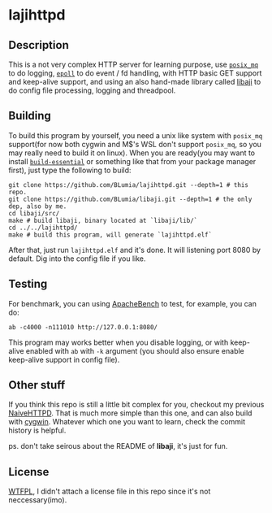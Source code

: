 # lajihttpd

## Description

This is a not very complex HTTP server for learning purpose, use [`posix_mq`](http://man7.org/linux/man-pages/man7/mq_overview.7.html) to do logging, [`epoll`](http://man7.org/linux/man-pages/man7/epoll.7.html) to do event / fd handling, with HTTP basic GET support and keep-alive support, and using an also hand-made library called [libaji](https://github.com/BLumia/libaji) to do config file processing, logging and threadpool.

## Building

To build this program by yourself, you need a unix like system with `posix_mq` support(for now both cygwin and M$'s WSL don't support `posix_mq`, so you may really need to build it on linux). When you are ready(you may want to install [`build-essential`](https://packages.debian.org/search?searchon=names&keywords=build-essential) or something like that from your package manager first), just type the following to build:

``` shell
git clone https://github.com/BLumia/lajihttpd.git --depth=1 # this repo.
git clone https://github.com/BLumia/libaji.git --depth=1 # the only dep, also by me.
cd libaji/src/
make # build libaji, binary located at `libaji/lib/`
cd ../../lajihttpd/
make # build this program, will generate `lajihttpd.elf`
```

After that, just run `lajihttpd.elf` and it's done. It will listening port 8080 by default. Dig into the config file if you like.

## Testing

For benchmark, you can using [ApacheBench](https://packages.debian.org/stretch/apache2-utils) to test, for example, you can do:

``` shell
ab -c4000 -n111010 http://127.0.0.1:8080/
```

This program may works better when you disable logging, or with keep-alive enabled with `ab` with `-k` argument (you should also ensure enable keep-alive support in config file).

## Other stuff

If you think this repo is still a little bit complex for you, checkout my previous [NaiveHTTPD](https://github.com/BLumia/NaiveHTTPD). That is much more simple than this one, and can also build with [cygwin](https://www.cygwin.com/). Whatever which one you want to learn, check the commit history is helpful.

ps. don't take seirous about the README of **libaji**, it's just for fun.

## License

[WTFPL](http://www.wtfpl.net/), I didn't attach a license file in this repo since it's not neccessary(imo).
